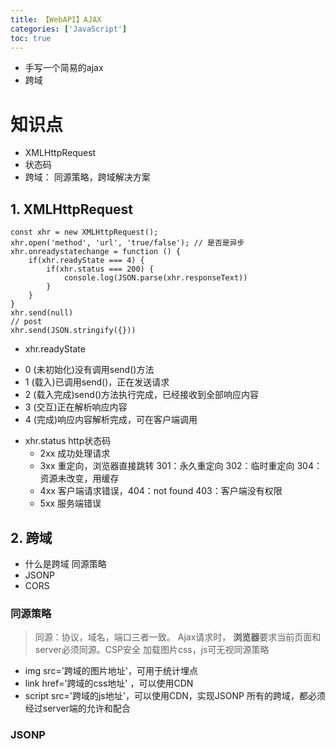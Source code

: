 ```yaml
---
title: 【WebAPI】AJAX
categories: ['JavaScript']
toc: true
---
```


- 手写一个简易的ajax
- 跨域

# 知识点
- XMLHttpRequest
- 状态码
- 跨域： 同源策略，跨域解决方案

## 1. XMLHttpRequest
```
const xhr = new XMLHttpRequest();
xhr.open('method', 'url', 'true/false'); // 是否是异步
xhr.onreadystatechange = function () {
    if(xhr.readyState === 4) {
        if(xhr.status === 200) {
            console.log(JSON.parse(xhr.responseText))
        }
    }
}
xhr.send(null)
// post
xhr.send(JSON.stringify({}))
```
- xhr.readyState
 * 0 (未初始化)没有调用send()方法
 * 1 (载入)已调用send()，正在发送请求
 * 2 (载入完成)send()方法执行完成，已经接收到全部响应内容
 * 3 (交互)正在解析响应内容
 * 4 (完成)响应内容解析完成，可在客户端调用

- xhr.status http状态码
  * 2xx 成功处理请求
  * 3xx 重定向，浏览器直接跳转 301：永久重定向 302：临时重定向 304：资源未改变，用缓存
  * 4xx 客户端请求错误，404：not found 403：客户端没有权限
  * 5xx 服务端错误

## 2. 跨域
 - 什么是跨域 同源策略
 - JSONP
 - CORS

 ### 同源策略
 > 同源：协议，域名，端口三者一致。 Ajax请求时， <strong>浏览器</strong>要求当前页面和server必须同源。CSP安全
 加载图片css，js可无视同源策略
 - img src='跨域的图片地址'，可用于统计埋点
 - link href='跨域的css地址' ，可以使用CDN
 - script src='跨域的js地址'，可以使用CDN，实现JSONP
所有的跨域，都必须经过server端的允许和配合

 ### JSONP 


